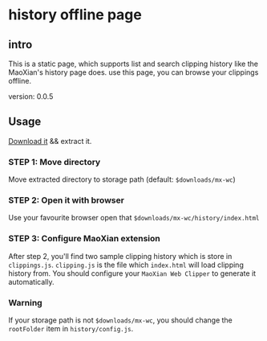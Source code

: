 
# history offline page

## intro

This is a static page, which supports list and search clipping history like the MaoXian's history page does. use this page, you can browse your clippings offline.

version: 0.0.5

## Usage

[Download it](#not-ready-yet) && extract it.

### STEP 1: Move directory

 Move extracted directory to storage path (default: `$downloads/mx-wc`)

### STEP 2: Open it with browser

Use your favourite browser open that `$downloads/mx-wc/history/index.html`

### STEP 3: Configure MaoXian extension

After step 2, you'll find two sample clipping history which is store in `clippings.js`. `clipping.js` is the file which `index.html` will load clipping history from. You should configure your `MaoXian Web Clipper` to generate it automatically.

### Warning

If your storage path is not `$downloads/mx-wc`, you should change the `rootFolder` item in `history/config.js`.
